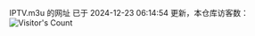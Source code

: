 IPTV.m3u 的网址 已于 2024-12-23 06:14:54 更新，本仓库访客数：![Visitor's Count](https://profile-counter.glitch.me/hero1898_tv/count.svg)

